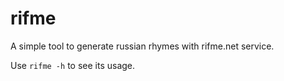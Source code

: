 # rifme

A simple tool to generate russian rhymes with rifme.net service.

Use `rifme -h` to see its usage.

